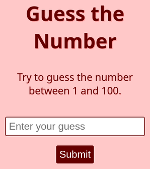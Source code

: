 <html>
<head>
  <title>Guess the Number</title>
  <style>
    body {
      font-family: 'Segoe UI', Tahoma, Geneva, Verdana, sans-serif;
      background-color: #FFC8C8;
      text-align: center;
      margin-top: 100px;
    }
    html, body{
      background-color: #FFC8C8;
    }
    h1 {
      font-size: 4rem;
      color: #660000;
      text-shadow: 2px 2px #FF9999;
    }
    p {
      font-size: 2rem;
      color: #660000;
      text-shadow: 1px 1px #FF9999;
      margin-top: 50px;
    }
    input[type="text"] {
      padding: 10px;
      font-size: 2rem;
      border: 2px solid #660000;
      border-radius: 5px;
      margin-top: 30px;
    }
    button {
      padding: 10px;
      font-size: 2rem;
      background-color: #660000;
      color: #FFF;
      border: none;
      border-radius: 5px;
      margin-top: 30px;
      cursor: pointer;
    }
    button:hover {
      background-color: #FF9999;
      color: #660000;
      transition: background-color 0.5s ease;
    }
    p#result {
      font-size: 2rem;
      color: #660000;
      text-shadow: 1px 1px #FF9999;
      margin-top: 50px;
    }
  </style>
</head>
<body>
  <h1>Guess the Number</h1>
  <p>Try to guess the number between 1 and 100.</p>
  <input type="text" id="guess" placeholder="Enter your guess">
  <button onclick="checkGuess()">Submit</button>
  <p id="result"></p>

  <script>
    // Generate a random number between 1 and 100
    const randomNumber = Math.floor(Math.random() * 100) + 1;
    let attempts = 0;

    function checkGuess() {
      // Get the user's guess
      const guess = parseInt(document.getElementById("guess").value);

      // Increase the number of attempts
      attempts++;

      // Check if the guess is correct
      if (guess === randomNumber) {
        document.getElementById("result").innerHTML = `Congratulations! You guessed the number in ${attempts} attempts.`;
      } else if (guess < randomNumber) {
        document.getElementById("result").innerHTML = "Too low. Guess again.";
      } else {
        document.getElementById("result").innerHTML = "Too high. Guess again.";
      }
    }
  </script>
</body>
</html>


